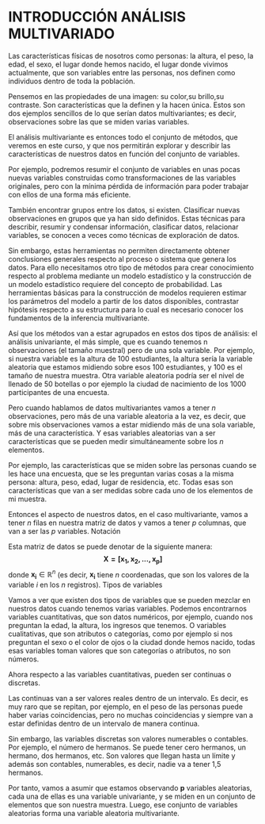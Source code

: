 # INTRODUCCIÓN ANÁLISIS MULTIVARIADO

Las características físicas de nosotros como personas: la altura, el peso, la edad, el sexo, el lugar donde hemos nacido, el lugar donde vivimos actualmente, que son variables entre las personas, nos definen como individuos dentro de toda la población.

Pensemos en las propiedades de una imagen: su color,su brillo,su contraste. Son características que la definen y la hacen única. Estos son dos ejemplos sencillos de lo que serían datos multivariantes; es decir, observaciones sobre las que se miden varias variables.

El análisis multivariante es entonces todo el conjunto de métodos, que veremos en este curso, y que nos permitirán explorar y describir las características de nuestros datos en función del conjunto de variables.

Por ejemplo, podremos resumir el conjunto de variables en unas pocas nuevas variables construidas como transformaciones de las variables originales, pero con la mínima pérdida de información para poder trabajar con ellos de una forma más eficiente.

También encontrar grupos entre los datos, si existen. Clasificar nuevas observaciones en grupos que ya han sido definidos. Estas técnicas para describir, resumir y condensar información, clasificar datos, relacionar variables, se conocen a veces como técnicas de exploración de datos.

Sin embargo, estas herramientas no permiten directamente obtener conclusiones generales respecto al proceso o sistema que genera los datos. Para ello necesitamos otro tipo de métodos para crear conocimiento respecto al problema mediante un modelo estadístico y la construcción de un modelo estadístico requiere del concepto de probabilidad. Las herramientas básicas para la construcción de modelos requieren estimar los parámetros del modelo a partir de los datos disponibles, contrastar hipótesis respecto a su estructura para lo cual es necesario conocer los fundamentos de la inferencia multivariante.

Así que los métodos van a estar agrupados en estos dos tipos de análisis: el análisis univariante, el más simple, que es cuando tenemos n observaciones (el tamaño muestral) pero de una sola variable. Por ejemplo, si nuestra variable es la altura de 100 estudiantes, la altura sería la variable aleatoria que estamos midiendo sobre esos 100 estudiantes, y 100 es el tamaño de nuestra muestra. Otra variable aleatoria podría ser el nivel de llenado de 50 botellas o por ejemplo la ciudad de nacimiento de los 1000 participantes de una encuesta.

Pero cuando hablamos de datos multivariantes vamos a tener $n$ observaciones, pero más de una variable aleatoria a la vez, es decir, que sobre mis observaciones vamos a estar midiendo más de una sola variable, más de una característica. Y esas variables aleatorias van a ser características que se pueden medir simultáneamente sobre los $n$ elementos.

Por ejemplo, las características que se miden sobre las personas cuando se les hace una encuesta, que se les preguntan varias cosas a la misma persona: altura, peso, edad, lugar de residencia, etc. Todas esas son características que van a ser medidas sobre cada uno de los elementos de mi muestra.

Entonces el aspecto de nuestros datos, en el caso multivariante, vamos a tener $n$ filas en nuestra matriz de datos y vamos a tener $p$ columnas, que van a ser las $p$ variables.
Notación

Esta matriz de datos se puede denotar de la siguiente manera: $$\boldsymbol{X=[x_1,x_2,...,x_p]}$$ donde $\boldsymbol{x_i}\in\mathbb{R}^n$ (es decir, $\boldsymbol{x_i}$ tiene $n$ coordenadas, que son los valores de la variable $i$ en los $n$ registros).
Tipos de variables

Vamos a ver que existen dos tipos de variables que se pueden mezclar en nuestros datos cuando tenemos varias variables. Podemos encontrarnos variables cuantitativas, que son datos numéricos, por ejemplo, cuando nos preguntan la edad, la altura, los ingresos que tenemos. O variables cualitativas, que son atributos o categorías, como por ejemplo si nos preguntan el sexo o el color de ojos o la ciudad donde hemos nacido, todas esas variables toman valores que son categorías o atributos, no son números.

Ahora respecto a las variables cuantitativas, pueden ser continuas o discretas.

Las continuas van a ser valores reales dentro de un intervalo. Es decir, es muy raro que se repitan, por ejemplo, en el peso de las personas puede haber varias coincidencias, pero no muchas coincidencias y siempre van a estar definidas dentro de un intervalo de manera continua.

Sin embargo, las variables discretas son valores numerables o contables. Por ejemplo, el número de hermanos. Se puede tener cero hermanos, un hermano, dos hermanos, etc. Son valores que llegan hasta un límite y además son contables, numerables, es decir, nadie va a tener 1,5 hermanos.

Por tanto, vamos a asumir que estamos observando **p** variables aleatorias, cada una de ellas es una variable univariante, y se miden en un conjunto de elementos que son nuestra muestra. Luego, ese conjunto de variables aleatorias forma una variable aleatoria multivariante.

